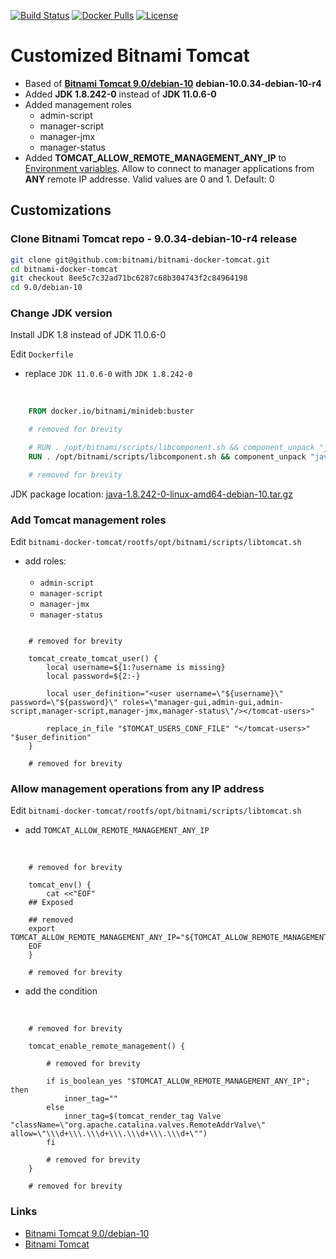 [![Build Status](https://travis-ci.org/AndriyKalashnykov/bitnami-tomcat9-jdk18.svg?branch=master)](https://travis-ci.org/AndriyKalashnykov/bitnami-tomcat9-jdk18)
[![Docker Pulls](https://img.shields.io/docker/pulls/andriykalashnykov/bitnami-tomcat9-jdk18.svg)](https://hub.docker.com/r/andriykalashnykov/bitnami-tomcat9-jdk18/)
[![License](https://img.shields.io/hexpm/l/plug.svg?maxAge=2592000)]()

# Customized Bitnami Tomcat

* Based of **[Bitnami Tomcat 9.0/debian-10]** **debian-10.0.34-debian-10-r4**
* Added **JDK 1.8.242-0** instead of **JDK 11.0.6-0**
* Added management roles
  * admin-script
  * manager-script
  * manager-jmx
  * manager-status
* Added **TOMCAT_ALLOW_REMOTE_MANAGEMENT_ANY_IP** to [Environment variables].
  Allow to connect to manager applications from **ANY** remote IP addresse. Valid
  values are 0 and 1. Default: 0

## Customizations

### Clone Bitnami Tomcat repo -  9.0.34-debian-10-r4 release

```bash
git clone git@github.com:bitnami/bitnami-docker-tomcat.git
cd bitnami-docker-tomcat
git checkout 8ee5c7c32ad71bc6287c68b304743f2c84964198
cd 9.0/debian-10
```

### Change JDK version

Install JDK 1.8 instead of JDK 11.0.6-0

Edit `Dockerfile`

* replace `JDK 11.0.6-0` with `JDK 1.8.242-0`
</br>

```Dockerfile
    FROM docker.io/bitnami/minideb:buster

    # removed for brevity

    # RUN . /opt/bitnami/scripts/libcomponent.sh && component_unpack "java" "11.0.6-0" --checksum f7446f8bec72b6b2606d37ba917accc243e6cd4e722700c39ef83832c46fb0c6
    RUN . /opt/bitnami/scripts/libcomponent.sh && component_unpack "java" "1.8.242-0" --checksum 3a70f3d1c3cd9bc6ec581b2a10373a2b323c0b9af40402ce8d19aeb0b3d02400

    # removed for brevity
```

JDK package location: [java-1.8.242-0-linux-amd64-debian-10.tar.gz](https://downloads.bitnami.com/files/stacksmith/java-1.8.242-0-linux-amd64-debian-10.tar.gz)

### Add Tomcat management roles

Edit `bitnami-docker-tomcat/rootfs/opt/bitnami/scripts/libtomcat.sh`

* add roles:</br></br>
  * `admin-script`
  * `manager-script`
  * `manager-jmx`
  * `manager-status`

```shell

    # removed for brevity

    tomcat_create_tomcat_user() {
        local username=${1:?username is missing}
        local password=${2:-}

        local user_definition="<user username=\"${username}\" password=\"${password}\" roles=\"manager-gui,admin-gui,admin-script,manager-script,manager-jmx,manager-status\"/></tomcat-users>"

        replace_in_file "$TOMCAT_USERS_CONF_FILE" "</tomcat-users>" "$user_definition"
    }

    # removed for brevity
```

### Allow management operations from any IP address

Edit `bitnami-docker-tomcat/rootfs/opt/bitnami/scripts/libtomcat.sh`

* add `TOMCAT_ALLOW_REMOTE_MANAGEMENT_ANY_IP`
</br>

```shell
    # removed for brevity

    tomcat_env() {
        cat <<"EOF"
    ## Exposed

    ## removed
    export TOMCAT_ALLOW_REMOTE_MANAGEMENT_ANY_IP="${TOMCAT_ALLOW_REMOTE_MANAGEMENT_ANY_IP:-0}"
    EOF
    }

    # removed for brevity
```

* add the condition
</br>

```shell
    # removed for brevity

    tomcat_enable_remote_management() {

        # removed for brevity

        if is_boolean_yes "$TOMCAT_ALLOW_REMOTE_MANAGEMENT_ANY_IP"; then
            inner_tag=""
        else
            inner_tag=$(tomcat_render_tag Valve "className=\"org.apache.catalina.valves.RemoteAddrValve\" allow=\"\\\d+\\\.\\\d+\\\.\\\d+\\\.\\\d+\"")
        fi

        # removed for brevity
    }

    # removed for brevity
```

### Links

* [Bitnami Tomcat 9.0/debian-10]
* [Bitnami Tomcat]

[Bitnami Tomcat]: https://github.com/bitnami/bitnami-docker-tomcat

[Bitnami Tomcat 9.0/debian-10]: https://github.com/bitnami/bitnami-docker-tomcat/tree/master/9.0/debian-10

[Environment variables]: https://github.com/bitnami/bitnami-docker-tomcat#environment-variables